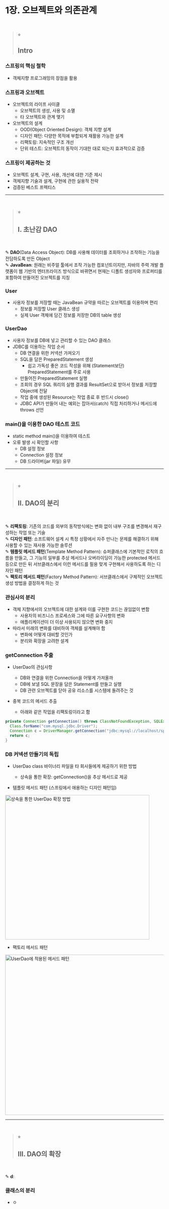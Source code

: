 # 1장. 오브젝트와 의존관계
</br>

> ⭐︎
> ## Intro

### 스프링의 핵심 철학
- 객체지향 프로그래밍의 장점을 활용

### 스프링과 오브젝트
- 오브젝트의 라이프 사이클
  - 오브젝트의 생성, 사용 및 소멸
  - 타 오브젝트와 관계 맺기
- 오브젝트의 설계
  - OOD(Object Oriented Design): 객체 지향 설계
  - 디자인 패턴: 다양한 목적에 부합되게 재활용 가능한 설계
  - 리팩토링: 지속적인 구조 개선
  - 단위 테스트: 오브젝트의 동작이 기대한 대로 되는지 효과적으로 검증

### 스프링이 제공하는 것
- 오브젝트 설계, 구현, 사용, 개선에 대한 기준 제시
- 객체지향 기술과 설계, 구현에 관한 실용적 전략
- 검증된 베스트 프렉티스

* * *
</br>

> ⭐︎
> ## I. 초난감 DAO  
</br>

✎ **DAO**(Data Access Object): DB를 사용해 데이터를 조회하거나 조작하는 기능을 전담하도록 만든 Object  
✎ **JavaBean**: 원래는 비주얼 툴에서 조작 가능한 컴포넌트이지만, 자바의 주력 개발 플랫폼이 웹 기반의 엔터프라이즈 방식으로 바뀌면서 현재는 디폴트 생성자와 프로퍼티를 포함하여 만들어진 오브젝트를 지칭


### User

- 사용자 정보를 저장할 때는 JavaBean 규약을 따르는 오브젝트를 이용하며 편리
  - 정보를 저장할 User 클래스 생성
  - 실제 User 객체에 담긴 정보를 저장한 DB의 table 생성

### UserDao

- 사용자 정보를 DB에 넣고 관리할 수 있는 DAO 클래스
- JDBC를 이용하는 작업 순서
  - DB 연결을 위한 커넥션 가져오기
  - SQL을 담은 PreparedStatement 생성
    - 쉽고 가독성 좋은 코드 작성을 위해 (Statement보단) PreparedStatement를 주로 사용
  - 만들어진 PreparedStatement 실행
  - 조회의 경우 SQL 쿼리의 실행 결과를 ResultSet으로 받아서 정보를 저장할 Object에 전달
  - 작업 중에 생성된 Resource는 작업 종료 후 반드시 close()
  - JDBC API가 만들어 내는 예외는 잡아서(catch) 직접 처리하거나 메서드에 throws 선언

### main()을 이용한 DAO 테스트 코드

- static method main()을 이용하여 테스트
- 오류 발생 시 확인할 사항
  - DB 설정 정보
  - Connection 설정 정보
  - DB 드라이버(jar 파일) 유무

* * *
</br>  

> ⭐︎
> ## II. DAO의 분리 
</br>

✎ **리팩토링**: 기존의 코드를 외부의 동작방식에는 변화 없이 내부 구조를 변경해서 재구성하는 작업 또는 기술  
✎ **디자인 패턴**: 소프트웨어 설계 시 특정 상황에서 자주 만나는 문제를 해결하기 위해 사용할 수 있는 재사용 가능한 솔루션  
✎ **템플릿 메서드 패턴**(Template Method Pattern): 슈퍼클래스에 기본적인 로직의 흐름을 만들고, 그 기능의 일부를 추상 메서드나 오버라이딩이 가능한 protected 메서드 등으로 만든 뒤 서브클래스에서 이런 메서드를 필용 맞게 구현해서 사용하도록 하는 디자인 패턴  
✎ **팩토리 메서드 패턴**(Factory Method Pattern): 서브클래스에서 구체적인 오브젝트 생성 방법을 결정하게 하는 것  

### 관심사의 분리

- 객체 지향에서의 오브젝트에 대한 설계와 이를 구현한 코드는 끊임없이 변함
  - 사용자의 비즈니스 프로세스와 그에 따른 요구사항의 변화
  - 애플리케이션이 더 이상 사용되지 않으면 변화 중지
- 따라서 미래의 변화를 대비하여 객체를 설계해야 함
  - 변화에 어떻게 대비할 것인가
  - 분리와 확장을 고려한 설계

### getConnection 추출

- UserDao의 관심사항
  - DB와 연결을 위한 Connection을 어떻게 가져올까
  - DB에 보낼 SQL 문장을 담은 Statement를 만들고 실행
  - DB 관련 오브젝트를 닫아 공유 리소스를 시스템에 돌려주는 것

- 중복 코드의 메서드 추출
  - 아래와 같은 작업을 리팩토링이라고 함
```java
private Connection getConnection() throws ClassNotFoundException, SQLException {
  Class.forName("com.mysql.jdbc.Driver");
  Connection c = DriverManager.getConnection("jdbc:mysql://localhost/springbook", "id", "passwd");
  return c;
}
```
### DB 커넥션 만들기의 독립
- UserDao class 바이너리 파일을 타 회사들에게 제공하기 위한 방법
  - 상속을 통한 확장: getConnection()을 추상 메서드로 제공


- 템플릿 메서드 패턴 (스프링에서 애용하는 디자인 패턴임) 
<img width="458" alt="상속을 통한 UserDao 확장 방법" src="https://user-images.githubusercontent.com/56003992/150070278-4835a885-fca2-4f36-83e6-720692e9e964.png">

- 팩토리 메서드 패턴
<img width="508" alt="UserDao에 적용된 메서드 패턴" src="https://user-images.githubusercontent.com/56003992/150070857-497eb070-5464-4032-b135-4a836e12ba94.png">

* * *
</br>  

> ⭐︎
> ## III. DAO의 확장 
</br>

✎ **d**:   

### 클래스의 분리

- ㅇ
</br>  
